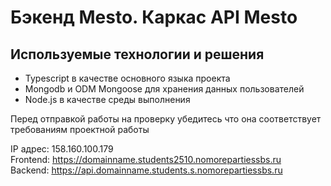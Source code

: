 # Бэкенд Mesto. Каркас API Mesto

## Используемые технологии и решения
- Typescript в качестве основного языка проекта
- Mongodb и ODM Mongoose для хранения данных пользователей
- Node.js в качестве среды выполнения

Перед отправкой работы на проверку убедитесь что она соответствует требованиям проектной работы

IP адрес: 158.160.100.179  
Frontend: https://domainname.students2510.nomorepartiessbs.ru  
Backend: https://api.domainname.students.s.nomorepartiessbs.ru
